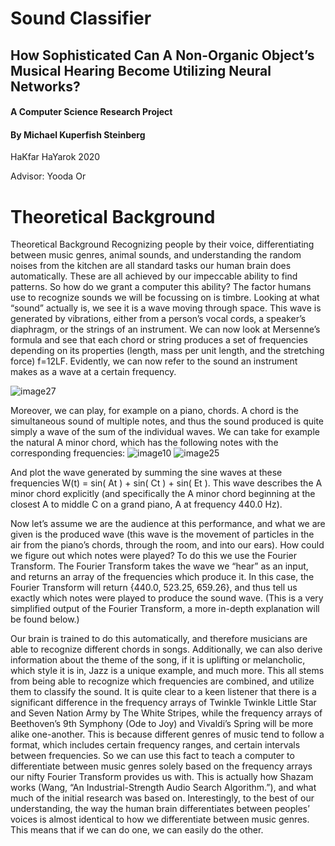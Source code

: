 # Sound Classifier

## How Sophisticated Can A Non-Organic Object’s Musical Hearing Become Utilizing Neural Networks?



#### A Computer Science Research Project

#### By Michael Kuperfish Steinberg

HaKfar HaYarok 2020

Advisor: Yooda Or

# Theoretical Background

Theoretical Background
	Recognizing people by their voice, differentiating between music genres, animal sounds, and understanding the random noises from the kitchen are all standard tasks our human brain does automatically. These are all achieved by our impeccable ability to find patterns. So how do we grant a computer this ability?
	The factor humans use to recognize sounds we will be focussing on is timbre. Looking at what “sound” actually is, we see it is a wave moving through space. This wave is generated by vibrations, either from a person’s vocal cords, a speaker’s diaphragm, or the strings of an instrument. We can now look at Mersenne’s formula and see that each chord or string produces a set of frequencies depending on its properties (length, mass per unit length, and the stretching force) f=12LF. Evidently, we can now refer to the sound an instrument makes as a wave at a certain frequency.

![image27](https://user-images.githubusercontent.com/36902556/113137902-cc145400-922d-11eb-8b0a-c6dd6ea7ec61.png)

  Moreover, we can play, for example on a piano, chords. A chord is the simultaneous sound of multiple notes, and thus the sound produced is quite simply a wave of the sum of the individual waves. We can take for example the natural A minor chord, which has the following notes with the corresponding frequencies:
![image10](https://user-images.githubusercontent.com/36902556/113137940-da627000-922d-11eb-9ef9-7bbd62d63339.png)
![image25](https://user-images.githubusercontent.com/36902556/113137957-ddf5f700-922d-11eb-9953-ec869c23a6e1.png)

 And plot the wave generated by summing the sine waves at these frequencies W(t) = sin( At ) + sin( Ct ) + sin( Et ). 
This wave describes the A minor chord explicitly (and specifically the A minor chord beginning at the closest A to middle C on a grand piano, A at frequency 440.0 Hz).

Now let’s assume we are the audience at this performance, and what we are given is the produced wave (this wave is the movement of particles in the air from the piano’s chords, through the room, and into our ears). How could we figure out which notes were played?
To do this we use the Fourier Transform. The Fourier Transform takes the wave we “hear” as an input, and returns an array of the frequencies which produce it. In this case, the Fourier Transform will return {440.0, 523.25, 659.26}, and thus tell us exactly which notes were played to produce the sound wave. (This is a very simplified output of the Fourier Transform, a more in-depth explanation will be found below.)

  Our brain is trained to do this automatically, and therefore musicians are able to recognize different chords in songs. Additionally, we can also derive information about the theme of the song, if it is uplifting or melancholic, which style it is in, Jazz is a unique example, and much more. This all stems from being able to recognize which frequencies are combined, and utilize them to classify the sound.
	It is quite clear to a keen listener that there is a significant difference in the frequency arrays of Twinkle Twinkle Little Star and Seven Nation Army by The White Stripes, while the frequency arrays of Beethoven’s 9th Symphony (Ode to Joy) and Vivaldi’s Spring will be more alike one-another. This is because different genres of music tend to follow a format, which includes certain frequency ranges, and certain intervals between frequencies. So we can use this fact to teach a computer to differentiate between music genres solely based on the frequency arrays our nifty Fourier Transform provides us with. This is actually how Shazam works (Wang, “An Industrial-Strength Audio Search Algorithm.”), and what much of the initial research was based on.
	Interestingly, to the best of our understanding, the way the human brain differentiates between peoples’ voices is almost identical to how we differentiate between music genres. This means that if we can do one, we can easily do the other.
